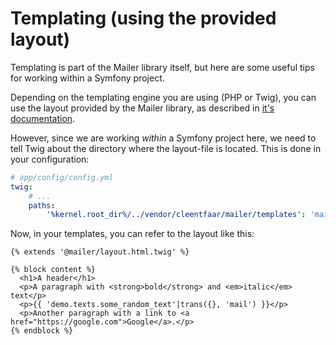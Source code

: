 # Templating (using the provided layout)

Templating is part of the Mailer library itself, but here are some useful tips 
for working within a Symfony project.

Depending on the templating engine you are using (PHP or Twig), you can use
the layout provided by the Mailer library, as described in [it's documentation](http://symfony.com/doc/current/components/templating.html).

However, since we are working *within* a Symfony project here, we need to tell Twig
about the directory where the layout-file is located. This is done in your configuration:

```yaml
# app/config/config.yml
twig:
    # ...
    paths:
        '%kernel.root_dir%/../vendor/cleentfaar/mailer/templates': 'mailer'
```

Now, in your templates, you can refer to the layout like this:

```twig
{% extends '@mailer/layout.html.twig' %}

{% block content %}
  <h1>A header</h1>
  <p>A paragraph with <strong>bold</strong> and <em>italic</em> text</p>
  <p>{{ 'demo.texts.some_random_text'|trans({}, 'mail') }}</p>
  <p>Another paragraph with a link to <a href="https://google.com">Google</a>.</p>
{% endblock %}

```
